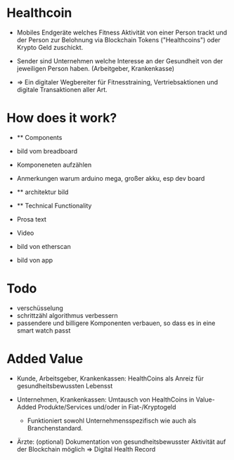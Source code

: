 # Healthcoin

- Mobiles Endgeräte welches Fitness Aktivität von einer Person trackt und der Person zur Belohnung via Blockchain Tokens ("Healthcoins") oder Krypto Geld zuschickt. 

- Sender sind Unternehmen welche Interesse an der Gesundheit von der jeweiligen Person haben. (Arbeitgeber, Krankenkasse)

- => Ein digitaler Wegbereiter für Fitnesstraining, Vertriebsaktionen und digitale Transaktionen aller Art.

# How does it work? 

- ** Components

- bild vom breadboard
- Komponeneten aufzählen
- Anmerkungen warum arduino mega, großer akku, esp dev board

- ** architektur bild

- ** Technical Functionality

- Prosa text
- Video
- bild von etherscan 
- bild von app  

# Todo

- verschüsselung
- schrittzähl algorithmus verbessern
- passendere und billigere Komponenten verbauen, so dass es in eine smart watch passt 

# Added Value

- Kunde, Arbeitsgeber, Krankenkassen: HealthCoins als Anreiz für gesundheitsbewussten Lebensst

- Unternehmen, Krankenkassen: Umtausch von HealthCoins in Value-Added Produkte/Services und/oder in
Fiat-/Kryptogeld 
	- Funktioniert sowohl Unternehmensspezifisch wie auch als Branchenstandard.  

- Ärzte: (optional) Dokumentation von gesundheitsbewusster Aktivität auf der Blockchain möglich => Digital Health Record 



